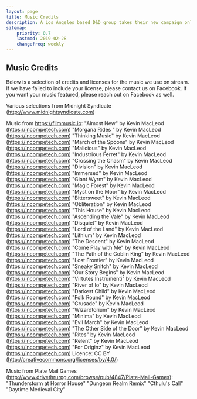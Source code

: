 ```yaml
---
layout: page
title: Music Credits
description: A Los Angeles based D&D group takes their new campaign online. Some new faces to the D&D realm and some veterans; this group is full of actors, story tellers, and artists - all ready for adventure and ready to make you laugh!
sitemap:
    priority: 0.7
    lastmod: 2019-02-28
    changefreq: weekly
---
```

## Music Credits

Below is a selection of credits and licenses for the music we use on stream. If we have failed to include your license, please contact us on Facebook. If you want your music featured, please reach out on Facebook as well.

Various selections from Midnight Syndicate (http://www.midnightsyndicate.com)

Music from https://filmmusic.io:
"Almost New" by Kevin MacLeod (https://incompetech.com)
"Morgana Rides " by Kevin MacLeod (https://incompetech.com)
"Thinking Music" by Kevin MacLeod (https://incompetech.com)
"March of the Spoons" by Kevin MacLeod (https://incompetech.com)
"Malicious" by Kevin MacLeod (https://incompetech.com)
"Industrious Ferret" by Kevin MacLeod (https://incompetech.com)
"Crossing the Chasm" by Kevin MacLeod (https://incompetech.com)
"Division" by Kevin MacLeod (https://incompetech.com)
"Immersed" by Kevin MacLeod (https://incompetech.com)
"Giant Wyrm" by Kevin MacLeod (https://incompetech.com)
"Magic Forest" by Kevin MacLeod (https://incompetech.com)
"Myst on the Moor" by Kevin MacLeod (https://incompetech.com)
"Bittersweet" by Kevin MacLeod (https://incompetech.com)
"Obliteration" by Kevin MacLeod (https://incompetech.com)
"This House" by Kevin MacLeod (https://incompetech.com)
"Ascending the Vale" by Kevin MacLeod (https://incompetech.com)
"Disquiet" by Kevin MacLeod (https://incompetech.com)
"Lord of the Land" by Kevin MacLeod (https://incompetech.com)
"Lithium" by Kevin MacLeod (https://incompetech.com)
"The Descent" by Kevin MacLeod (https://incompetech.com)
"Come Play with Me" by Kevin MacLeod (https://incompetech.com)
"The Path of the Goblin King" by Kevin MacLeod (https://incompetech.com)
"Lost Frontier" by Kevin MacLeod (https://incompetech.com)
"Sneaky Snitch" by Kevin MacLeod (https://incompetech.com)
"Our Story Begins" by Kevin MacLeod (https://incompetech.com)
"Virtutes Instrumenti" by Kevin MacLeod (https://incompetech.com)
"River of Io" by Kevin MacLeod (https://incompetech.com)
"Darkest Child" by Kevin MacLeod (https://incompetech.com)
"Folk Round" by Kevin MacLeod (https://incompetech.com)
"Crusade" by Kevin MacLeod (https://incompetech.com)
"Wizardtorium" by Kevin MacLeod (https://incompetech.com)
"Minima" by Kevin MacLeod (https://incompetech.com)
"Evil March" by Kevin MacLeod (https://incompetech.com)
"The Other Side of the Door" by Kevin MacLeod (https://incompetech.com)
"Rites" by Kevin MacLeod (https://incompetech.com)
"Relent" by Kevin MacLeod (https://incompetech.com)
"For Originz" by Kevin MacLeod (https://incompetech.com)
Licence: CC BY (http://creativecommons.org/licenses/by/4.0/)

Music from Plate Mail Games (http://www.drivethrurpg.com/browse/pub/4847/Plate-Mail-Games):
"Thunderstorm at Horror House"
"Dungeon Realm Remix"
"Cthulu's Call"
"Daytime Medieval City"
